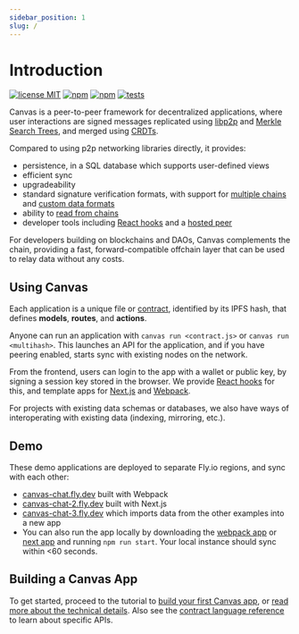 ```yaml
---
sidebar_position: 1
slug: /
---
```


# Introduction

[![license MIT](https://img.shields.io/badge/License-MIT-brightgreen.svg)](https://opensource.org/licenses/MIT) [![npm](https://img.shields.io/npm/v/@canvas-js/core?color=33cd56&logo=npm)](https://www.npmjs.com/package/@canvas-js/core) [![npm](https://img.shields.io/github/last-commit/canvasxyz/canvas?color=33cd56&logo=github)](https://github.com/canvasxyz/canvas/tree/main/packages/core) [![tests](https://github.com/canvasxyz/canvas/actions/workflows/ci.yml/badge.svg)](https://github.com/canvasxyz/canvas/actions/workflows/ci.yml)

Canvas is a peer-to-peer framework for decentralized applications,
where user interactions are signed messages replicated using
[libp2p](https://libp2p.io/) and [Merkle Search
Trees](https://github.com/canvasxyz/okra), and merged using
[CRDTs](https://crdt.tech/).

Compared to using p2p networking libraries directly, it provides:

* persistence, in a SQL database which supports user-defined views
* efficient sync
* upgradeability
* standard signature verification formats, with support for [multiple chains](https://github.com/canvasxyz/canvas/tree/main/packages) and [custom data formats](./docs/custom)
* ability to [read from chains](./docs/api#contracts)
* developer tools including [React hooks](./docs/canvas/packages/hooks) and a [hosted peer](./docs/tutorial/canvas-hub)

For developers building on blockchains and DAOs, Canvas complements the
chain, providing a fast, forward-compatible offchain layer that can be
used to relay data without any costs.

## Using Canvas

Each application is a unique file or
[contract](./docs/tutorial/writing-a-canvas-contract), identified by its
IPFS hash, that defines **models**, **routes**, and **actions**.

Anyone can run an application with `canvas run <contract.js>` or
`canvas run <multihash>`. This launches an API for the application, and
if you have peering enabled, starts sync with existing
nodes on the network.

From the frontend, users can login to the app with a wallet or public key, by
signing a session key stored in the browser. We provide [React
hooks](https://www.npmjs.com/package/@canvas-js/hooks) for this,
and template apps for
[Next.js](https://github.com/canvasxyz/canvas/tree/main/examples/chat-next)
and
[Webpack](https://github.com/canvasxyz/canvas/tree/main/examples/chat-webpack).

For projects with existing data schemas or databases, we also have
ways of interoperating with existing data (indexing, mirroring, etc.).


## Demo

These demo applications are deployed to separate Fly.io regions, and
sync with each other:

* [canvas-chat.fly.dev](https://canvas-chat.fly.dev/index.html) built with Webpack
* [canvas-chat-2.fly.dev](https://canvas-chat-2.fly.dev) built with Next.js
* [canvas-chat-3.fly.dev](https://canvas-chat-3.fly.dev) which imports data from the other examples into a new app
* You can also run the app locally by downloading the
  [webpack app](https://github.com/canvasxyz/canvas/tree/main/examples/chat-webpack)
  or [next app](https://github.com/canvasxyz/canvas/tree/main/examples/chat-next)
  and running `npm run start`. Your local instance should sync within <60 seconds.


## Building a Canvas App

To get started, proceed to the tutorial to [build your first Canvas
app](./docs/tutorial/writing-a-canvas-contract), or [read more about
the technical details](./docs/architecture). Also see the
[contract language reference](./docs/api) to learn about specific
APIs.
